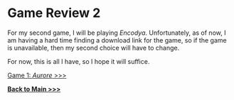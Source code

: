 # Game Review 2

For my second game, I will be playing *Encodya*. Unfortunately, as of now, I am having a hard time finding a download link for the game, so if the game is unavailable, then my second choice will have to change.

For now, this is all I have, so I hope it will suffice. 

[Game 1: *Aurore* >>>](https://github.com/arrowarchive/The-Arrowarchive/blob/master/docs/aurore.md)

**[Back to Main >>>](https://arrowarchive.github.io/The-Arrowarchive/index)**
